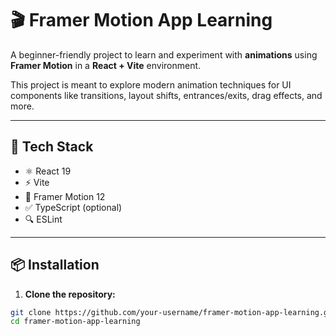
# 🎬 Framer Motion App Learning

A beginner-friendly project to learn and experiment with **animations** using **Framer Motion** in a **React + Vite** environment.

This project is meant to explore modern animation techniques for UI components like transitions, layout shifts, entrances/exits, drag effects, and more.

---

## 🚀 Tech Stack

- ⚛️ React 19
- ⚡ Vite
- 🎥 Framer Motion 12
- ✅ TypeScript (optional)
- 🔍 ESLint

---

## 📦 Installation

1. **Clone the repository:**

```bash
git clone https://github.com/your-username/framer-motion-app-learning.git
cd framer-motion-app-learning
